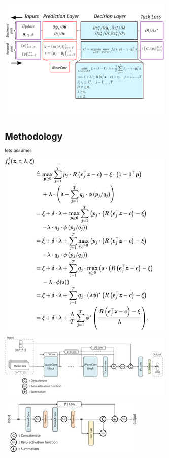 ![dro](assets\dro.svg)
# Methodology

lets assume:

![dro](assets\equation.svg)

![dro](assets\wavecorr.JPG)

![dro](assets\corr0.JPG)




